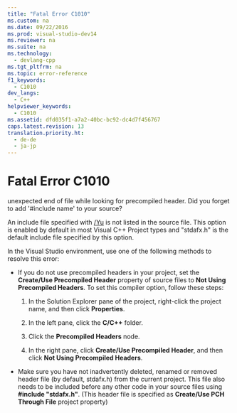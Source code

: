 ```yaml
---
title: "Fatal Error C1010"
ms.custom: na
ms.date: 09/22/2016
ms.prod: visual-studio-dev14
ms.reviewer: na
ms.suite: na
ms.technology: 
  - devlang-cpp
ms.tgt_pltfrm: na
ms.topic: error-reference
f1_keywords: 
  - C1010
dev_langs: 
  - C++
helpviewer_keywords: 
  - C1010
ms.assetid: dfd035f1-a7a2-40bc-bc92-dc4d7f456767
caps.latest.revision: 13
translation.priority.ht: 
  - de-de
  - ja-jp
---
```

# Fatal Error C1010
unexpected end of file while looking for precompiled header. Did you forget to add '#include name' to your source?  
  
 An include file specified with [/Yu](../vs140/-yu--use-precompiled-header-file-.md) is not listed in the source file.  This option is enabled by default in most Visual C++ Project types and "stdafx.h" is the default include file specified by this option.  
  
 In the Visual Studio environment, use one of the following methods to resolve this error:  
  
-   If you do not use precompiled headers in your project, set the **Create/Use Precompiled Header** property of source files to **Not Using Precompiled Headers**. To set this compiler option, follow these steps:  
  
    1.  In the Solution Explorer pane of the project, right-click the project name, and then click **Properties**.  
  
    2.  In the left pane, click the **C/C++** folder.  
  
    3.  Click the **Precompiled Headers** node.  
  
    4.  In the right pane, click **Create/Use Precompiled Header**, and then click **Not Using Precompiled Headers**.  
  
-   Make sure you have not inadvertently deleted, renamed or removed header file (by default, stdafx.h) from the current project. This file also needs to be included before any other code in your source files using **#include "stdafx.h"**. (This header file is specified as **Create/Use PCH Through File** project property)